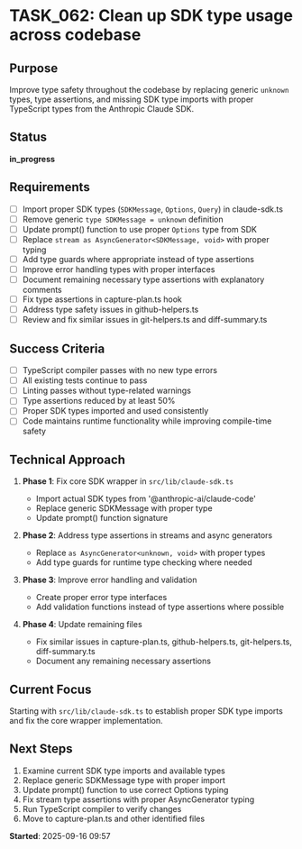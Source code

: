 # TASK_062: Clean up SDK type usage across codebase

## Purpose
Improve type safety throughout the codebase by replacing generic `unknown` types, type assertions, and missing SDK type imports with proper TypeScript types from the Anthropic Claude SDK.

## Status
**in_progress**

## Requirements
- [ ] Import proper SDK types (`SDKMessage`, `Options`, `Query`) in claude-sdk.ts
- [ ] Remove generic `type SDKMessage = unknown` definition
- [ ] Update prompt() function to use proper `Options` type from SDK
- [ ] Replace `stream as AsyncGenerator<SDKMessage, void>` with proper typing
- [ ] Add type guards where appropriate instead of type assertions
- [ ] Improve error handling types with proper interfaces
- [ ] Document remaining necessary type assertions with explanatory comments
- [ ] Fix type assertions in capture-plan.ts hook
- [ ] Address type safety issues in github-helpers.ts
- [ ] Review and fix similar issues in git-helpers.ts and diff-summary.ts

## Success Criteria
- [ ] TypeScript compiler passes with no new type errors
- [ ] All existing tests continue to pass
- [ ] Linting passes without type-related warnings
- [ ] Type assertions reduced by at least 50%
- [ ] Proper SDK types imported and used consistently
- [ ] Code maintains runtime functionality while improving compile-time safety

## Technical Approach
1. **Phase 1**: Fix core SDK wrapper in `src/lib/claude-sdk.ts`
   - Import actual SDK types from '@anthropic-ai/claude-code'
   - Replace generic SDKMessage with proper type
   - Update prompt() function signature

2. **Phase 2**: Address type assertions in streams and async generators
   - Replace `as AsyncGenerator<unknown, void>` with proper types
   - Add type guards for runtime type checking where needed

3. **Phase 3**: Improve error handling and validation
   - Create proper error type interfaces
   - Add validation functions instead of type assertions where possible

4. **Phase 4**: Update remaining files
   - Fix similar issues in capture-plan.ts, github-helpers.ts, git-helpers.ts, diff-summary.ts
   - Document any remaining necessary assertions

## Current Focus
Starting with `src/lib/claude-sdk.ts` to establish proper SDK type imports and fix the core wrapper implementation.

## Next Steps
1. Examine current SDK type imports and available types
2. Replace generic SDKMessage type with proper import
3. Update prompt() function to use correct Options typing
4. Fix stream type assertions with proper AsyncGenerator typing
5. Run TypeScript compiler to verify changes
6. Move to capture-plan.ts and other identified files

**Started**: 2025-09-16 09:57